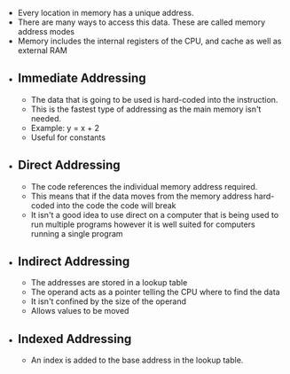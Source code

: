 - Every location in memory has a unique address.
- There are many ways to access this data. These are called memory address modes
- Memory includes the internal registers of the CPU, and cache as well as external RAM
- ## Immediate Addressing
	- The data that is going to be used is hard-coded into the instruction.
	- This is the fastest type of addressing as the main memory isn't needed.
	- Example: y = x + 2
	- Useful for constants
- ## Direct Addressing
	- The code references the individual memory address required.
	- This means that if the data moves from the memory address hard-coded into the code the code will break
	- It isn't a good idea to use direct on a computer that is being used to run multiple programs however it is well suited for computers running a single program
- ## Indirect Addressing
	- The addresses are stored in a lookup table
	- The operand acts as a pointer telling the CPU where to find the data
	- It isn't confined by the size of the operand
	- Allows values to be moved
- ## Indexed Addressing
	- An index is added to the base address in the lookup table.